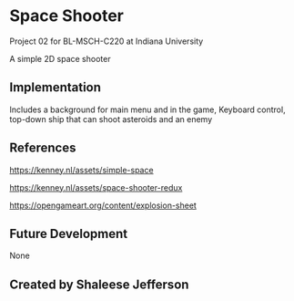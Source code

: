  # Space Shooter
 
Project 02 for BL-MSCH-C220 at Indiana University

A simple 2D space shooter

## Implementation
Includes a background for main menu and in the game, Keyboard control, top-down ship that can shoot asteroids and an enemy

## References

https://kenney.nl/assets/simple-space

https://kenney.nl/assets/space-shooter-redux

https://opengameart.org/content/explosion-sheet

## Future Development
None

## Created by Shaleese Jefferson
